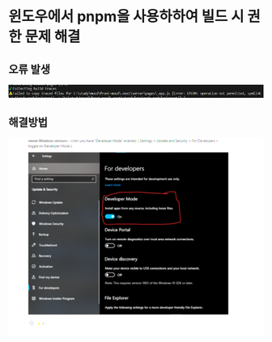 # 윈도우에서 pnpm을 사용하하여 빌드 시 권한 문제 해결

## 오류 발생

![alt text](image-1.png)

## 해결방법

![alt text](image.png)

